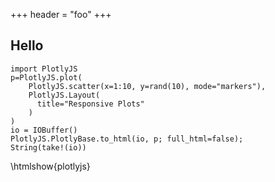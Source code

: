 +++
header = "foo"
+++

## Hello

```!plotlyjs
import PlotlyJS
p=PlotlyJS.plot(
    PlotlyJS.scatter(x=1:10, y=rand(10), mode="markers"),
    PlotlyJS.Layout(
      title="Responsive Plots"
    )
)
io = IOBuffer()
PlotlyJS.PlotlyBase.to_html(io, p; full_html=false);
String(take!(io))
```

\htmlshow{plotlyjs}

<!-- \newcommand{\pycode}[2]{
  ```:_py-#1
  #hideall
  using PyCall
  lines = replace(
    """#2""",
    r"(^|\n)([^\n]+)\n?$" => s"\1res = \2"
  )
  py"""
  $$lines
  """
  println(py"res")
  ```
  ```python
  #2
  ```
  \show{_py-#1}
}

\pycode{ex1}{
  import numpy as np
  np.random.seed(2)
  x = np.random.randn(5)
  r = np.linalg.norm(x) / len(x)
  np.round(r, 2)
} -->
